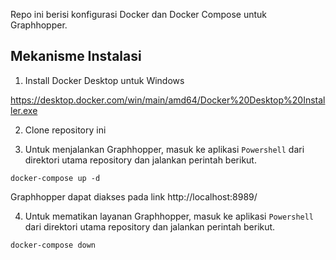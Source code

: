 Repo ini berisi konfigurasi Docker dan Docker Compose untuk Graphhopper.

## Mekanisme Instalasi
1. Install Docker Desktop untuk Windows

https://desktop.docker.com/win/main/amd64/Docker%20Desktop%20Installer.exe

2. Clone repository ini

3. Untuk menjalankan Graphhopper, masuk ke aplikasi `Powershell` dari direktori utama repository dan jalankan perintah berikut.

```docker-compose up -d```

Graphhopper dapat diakses pada link http://localhost:8989/

4. Untuk mematikan layanan Graphhopper, masuk ke aplikasi `Powershell` dari direktori utama repository dan jalankan perintah berikut.

```docker-compose down```

